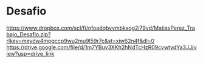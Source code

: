 # Desafio
https://www.dropbox.com/scl/fi/nfoadqbvymbkxog2i79vd/MatiasPerez_Trabajo_Desafio.zip?rlkey=meydw4mpgccp9wu2mu9l59r7c&st=xiw62n4f&dl=0
https://drive.google.com/file/d/1m7YBuv3XKh2hNdTcHzR09cvwtydYa3JJ/view?usp=drive_link

